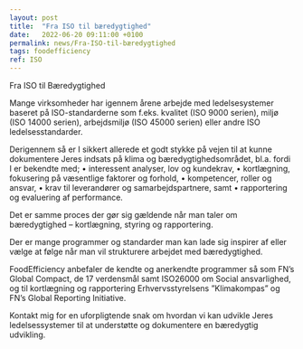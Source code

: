 ```yaml
---
layout: post
title:  "Fra ISO til bæredygtighed"
date:   2022-06-20 09:11:00 +0100
permalink: news/Fra-ISO-til-bæredygtighed
tags: foodefficiency
ref: ISO
---
```




Fra ISO til Bæredygtighed 

Mange virksomheder har igennem årene arbejde med ledelsesystemer baseret på ISO-standarderne som f.eks. kvalitet (ISO 9000 serien), miljø (ISO 14000 serien), arbejdsmiljø (ISO 45000 serien) eller andre ISO ledelsesstandarder.

Derigennem så er I sikkert allerede et godt stykke på vejen til at kunne dokumentere Jeres indsats på klima og bæredygtighedsområdet, bl.a. fordi I er bekendte med; 
•	interessent analyser, lov og kundekrav, 
•	kortlægning, fokusering på væsentlige faktorer og forhold, 
•	kompetencer, roller og ansvar, 
•	krav til leverandører og samarbejdspartnere, samt 
•	rapportering og evaluering af performance. 

Det er samme proces der gør sig gældende når man taler om bæredygtighed – kortlægning, styring og rapportering. 

Der er mange programmer og standarder man kan lade sig inspirer af eller vælge at følge når man vil strukturere arbejdet med bæredygtighed. 

FoodEfficiency  anbefaler de kendte og anerkendte programmer så som FN’s Global Compact, de 17 verdensmål samt ISO26000 om Social ansvarlighed, og til kortlægning og rapportering Erhvervsstyrelsens ”Klimakompas” og FN’s Global Reporting Initiative.   

Kontakt mig for en uforpligtende snak om hvordan vi kan udvikle Jeres ledelsessystemer til at understøtte og dokumentere en bæredygtig udvikling. 
